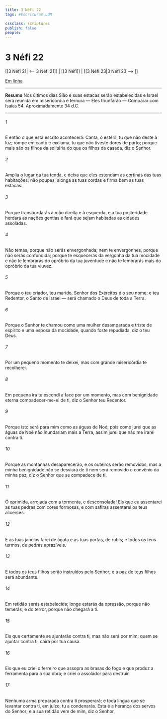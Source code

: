 ```yaml
---
title: 3 Néfi 22
tags: #Escrituras\LdM

cssclass: scriptures
publish: false
people:
---
```


# 3 Néfi 22
[[3 Néfi 21| <-- 3 Néfi 21]] | [[3 Néfi]] | [[3 Néfi 23|3 Néfi 23 --> ]]

[Em linha](https://churchofjesuschrist.org/study/scriptures/bofm/3-ne/22?lang=por)

---
__Resumo__
Nos últimos dias Sião e suas estacas serão estabelecidas e Israel será reunida em misericórdia e ternura — Eles triunfarão — Comparar com Isaías 54. Aproximadamente 34 d.C.

---
###### 1 
E então o que está escrito acontecerá: Canta, ó estéril, tu que não deste à luz; rompe em canto e exclama, tu que não tiveste dores de parto; porque mais são os filhos da solitária do que os filhos da casada, diz o Senhor.

###### 2 
Amplia o lugar da tua tenda, e deixa que eles estendam as cortinas das tuas habitações; não poupes; alonga as tuas cordas e firma bem as tuas estacas.

###### 3 
Porque transbordarás à mão direita e à esquerda, e a tua posteridade herdará as nações gentias e fará que sejam habitadas as cidades assoladas.

###### 4 
Não temas, porque não serás envergonhada; nem te envergonhes, porque não serás confundida; porque te esquecerás da vergonha da tua mocidade e não te lembrarás do opróbrio da tua juventude e não te lembrarás mais do opróbrio da tua viuvez.

###### 5 
Porque o teu criador, teu marido, Senhor dos Exércitos é o seu nome; e teu Redentor, o Santo de Israel — será chamado o Deus de toda a Terra.

###### 6 
Porque o Senhor te chamou como uma mulher desamparada e triste de espírito e uma esposa da mocidade, quando foste repudiada, diz o teu Deus.

###### 7 
Por um pequeno momento te deixei, mas com grande misericórdia te recolherei.

###### 8 
Em pequena ira te escondi a face por um momento, mas com benignidade eterna compadecer-me-ei de ti, diz o Senhor teu Redentor.

###### 9 
Porque isto será para mim como as águas de Noé; pois como jurei que as águas de Noé não inundariam mais a Terra, assim jurei que não me irarei contra ti.

###### 10 
Porque as montanhas desaparecerão, e os outeiros serão removidos, mas a minha benignidade não se desviará de ti nem será removido o convênio da minha paz, diz o Senhor que se compadece de ti.

###### 11 
Ó oprimida, arrojada com a tormenta, e desconsolada! Eis que eu assentarei as tuas pedras com cores formosas, e com safiras assentarei os teus alicerces.

###### 12 
E as tuas janelas farei de ágata e as tuas portas, de rubis; e todos os teus termos, de pedras aprazíveis.

###### 13 
E todos os teus filhos serão instruídos pelo Senhor; e a paz de teus filhos será abundante.

###### 14 
Em retidão serás estabelecida; longe estarás da opressão, porque não temerás; e do terror, porque não chegará a ti.

###### 15 
Eis que certamente se ajuntarão contra ti, mas não será por mim; quem se ajuntar contra ti, cairá por tua causa.

###### 16 
Eis que eu criei o ferreiro que assopra as brasas do fogo e que produz a ferramenta para a sua obra; e criei o assolador para destruir.

###### 17 
Nenhuma arma preparada contra ti prosperará; e toda língua que se levantar contra ti, em juízo, tu a condenarás. Esta é a herança dos servos do Senhor; e a sua retidão vem de mim, diz o Senhor.

